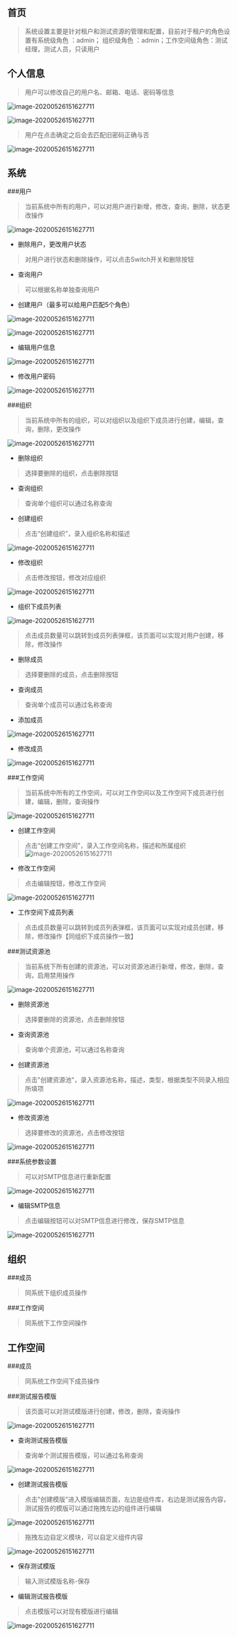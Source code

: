## 首页
>系统设置主要是针对租户和测试资源的管理和配置，目前对于租户的角色设置有系统级角色 ：admin； 组织级角色 ：admin；工作空间级角色：测试经理，测试人员，只读用户
## 个人信息
>用户可以修改自己的用户名、邮箱、电话、密码等信息

![image-20200526151627711](../img/system_management/个人信息.png)

![image-20200526151627711](../img/system_management/修改个人信息.png)

> 用户在点击确定之后会去匹配旧密码正确与否

![image-20200526151627711](../img/system_management/修改个人密码.png)

## 系统

###用户
>当前系统中所有的用户，可以对用户进行新增，修改，查询，删除，状态更改操作

![image-20200526151627711](../img/system_management/系统用户首页.png)

-  删除用户，更改用户状态

>对用户进行状态和删除操作，可以点击Switch开关和删除按钮

- 查询用户

>可以根据名称单独查询用户

- 创建用户（最多可以给用户匹配5个角色）

![image-20200526151627711](../img/system_management/系统创建用户.png)


![image-20200526151627711](../img/system_management/系统下添加用户.png)

- 编辑用户信息

![image-20200526151627711](../img/system_management/系统修改用户.png)


- 修改用户密码

![image-20200526151627711](../img/system_management/系统修改用户密码.png)



###组织
>当前系统中所有的组织，可以对组织以及组织下成员进行创建，编辑，查询，删除，更改操作

![image-20200526151627711](../img/system_management/系统组织首页.png)

- 删除组织

>选择要删除的组织，点击删除按钮

- 查询组织

>查询单个组织可以通过名称查询

- 创建组织

> 点击“创建组织”，录入组织名称和描述

![image-20200526151627711](../img/system_management/系统创建组织.png)

- 修改组织

> 点击修改按钮，修改对应组织

![image-20200526151627711](../img/system_management/系统修改组织.png)

- 组织下成员列表

![image-20200526151627711](../img/system_management/系统组织成员弹框.png)

>点击成员数量可以跳转到成员列表弹框，该页面可以实现对用户创建，移除，修改操作

- 删除成员

>选择要删除的成员，点击删除按钮

- 查询成员

>查询单个成员可以通过名称查询

- 添加成员

![image-20200526151627711](../img/system_management/系统组织添加成员.png)

- 修改成员

![image-20200526151627711](../img/system_management/系统组织修改成员.png)


###工作空间

>当前系统中所有的工作空间，可以对工作空间以及工作空间下成员进行创建，编辑，删除，查询操作

![image-20200526151627711](../img/system_management/系统工作空间首页.png)

- 创建工作空间
>点击“创建工作空间”，录入工作空间名称，描述和所属组织
![image-20200526151627711](../img/system_management/系统创建工作空间.png)

- 修改工作空间

>点击编辑按钮，修改工作空间

![image-20200526151627711](../img/system_management/系统修改工作空间.png)


- 工作空间下成员列表

>点击成员数量可以跳转到成员列表弹框，该页面可以实现对成员创建，移除，修改操作【同组织下成员操作一致】

###测试资源池

>当前系统下所有创建的资源池，可以对资源池进行新增，修改，删除，查询，启用禁用操作

![image-20200526151627711](../img/system_management/系统测试资源池首页.png)

- 删除资源池
>选择要删除的资源池，点击删除按钮

- 查询资源池
>查询单个资源池，可以通过名称查询

- 创建资源池
>点击"创建资源池"，录入资源池名称，描述，类型，根据类型不同录入相应所填项

![image-20200526151627711](../img/system_management/系统下创建资源池.png)

- 修改资源池
>选择要修改的资源池，点击修改按钮

![image-20200526151627711](../img/system_management/系统下修改资源池.png)




###系统参数设置
>可以对SMTP信息进行重新配置

![image-20200526151627711](../img/system_management/系统下邮件服务设置首页.png)

- 编辑SMTP信息

> 点击编辑按钮可以对SMTP信息进行修改，保存SMTP信息

![image-20200526151627711](../img/system_management/编辑SMTP信息.png)


## 组织
###成员

>同系统下组织成员操作

###工作空间

>同系统下工作空间操作

## 工作空间
###成员

>同系统工作空间下成员操作

###测试报告模版

>该页面可以对测试模版进行创建，修改，删除，查询操作

![image-20200526151627711](../img/system_management/测试报告模版首页.png)


- 查询测试报告模版

>查询单个测试报告模版，可以通过名称查询

![image-20200526151627711](../img/system_management/查询测试模版.png)


- 创建测试报告模版

> 点击"创建模版"进入模版编辑页面，左边是组件库，右边是测试报告内容，测试报告的模版可以通过拖拽左边的组件进行编辑

![image-20200526151627711](../img/system_management/工作空间下测试模版组件.png)

>拖拽左边自定义模块，可以自定义组件内容

![image-20200526151627711](../img/system_management/自定义组件.png)

- 保存测试模版

>输入测试模版名称-保存

- 编辑测试报告模版

>点击模版可以对现有模版进行编辑

![image-20200526151627711](../img/system_management/编辑测试模版.png)












































